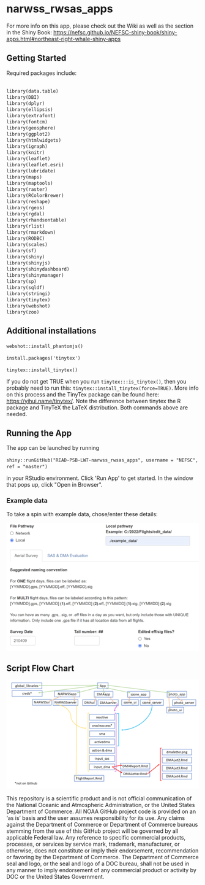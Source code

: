 # narwss_rwsas_apps

For more info on this app, please check out the Wiki as well as the section in the Shiny Book: https://nefsc.github.io/NEFSC-shiny-book/shiny-apps.html#northeast-right-whale-shiny-apps

## Getting Started

Required packages include:

```

library(data.table)
library(DBI)
library(dplyr)
library(ellipsis)
library(extrafont)
library(fontcm)
library(geosphere)
library(ggplot2)
library(htmlwidgets)
library(igraph)
library(knitr)
library(leaflet)
library(leaflet.esri)
library(lubridate)
library(maps)
library(maptools)
library(raster)
library(RColorBrewer)
library(reshape)
library(rgeos)
library(rgdal)
library(rhandsontable)
library(rlist)
library(rmarkdown)
library(RODBC)
library(scales)
library(sf)
library(shiny)
library(shinyjs)
library(shinydashboard)
library(shinymanager)
library(sp)
library(sqldf)
library(stringi)
library(tinytex)
library(webshot)
library(zoo)

```
## Additional installations

`webshot::install_phantomjs()`

`install.packages('tinytex')`

`tinytex::install_tinytex()`

If you do not get TRUE when you run `tinytex:::is_tinytex()`, then you probably need to run this: `tinytex::install_tinytex(force=TRUE)`. More info on this process and the TinyTex package can be found here: https://yihui.name/tinytex/. Note the difference between tinytex the R package and TinyTeX the LaTeX distribution. Both commands above are needed. 

## Running the App
The app can be launched by running

`shiny::runGitHub("READ-PSB-LWT-narwss_rwsas_apps", username = "NEFSC", ref = "master")`

in your RStudio environment. Click 'Run App' to get started. In the window that pops up, click "Open in Browser". 

### Example data

To take a spin with example data, chose/enter these details:

![](www/example_data.png)

## Script Flow Chart

![](www/scriptflow.png)



This repository is a scientific product and is not official communication of the National Oceanic and Atmospheric Administration, or the United States Department of Commerce. All NOAA GitHub project code is provided on an ‘as is’ basis and the user assumes responsibility for its use. Any claims against the Department of Commerce or Department of Commerce bureaus stemming from the use of this GitHub project will be governed by all applicable Federal law. Any reference to specific commercial products, processes, or services by service mark, trademark, manufacturer, or otherwise, does not constitute or imply their endorsement, recommendation or favoring by the Department of Commerce. The Department of Commerce seal and logo, or the seal and logo of a DOC bureau, shall not be used in any manner to imply endorsement of any commercial product or activity by DOC or the United States Government.


